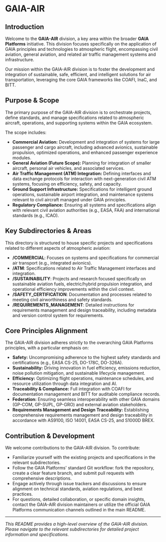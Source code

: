 # GAIA-AIR

## Introduction

Welcome to the **GAIA-AIR** division, a key area within the broader **GAIA Platforms** initiative. This division focuses specifically on the application of GAIA principles and technologies to atmospheric flight, encompassing civil aviation, general aviation, and related air traffic management systems and infrastructure.

Our mission within the GAIA-AIR division is to foster the development and integration of sustainable, safe, efficient, and intelligent solutions for air transportation, leveraging the core GAIA frameworks like COAFI, InaC, and BITT.

## Purpose & Scope

The primary purpose of the GAIA-AIR division is to orchestrate projects, define standards, and manage specifications related to atmospheric aircraft, operations, and supporting systems within the GAIA ecosystem.

The scope includes:

* **Commercial Aviation:** Development and integration of systems for large passenger and cargo aircraft, including advanced avionics, sustainable propulsion, optimized operations, and enhanced passenger experience modules.
* **General Aviation (Future Scope):** Planning for integration of smaller aircraft, personal air vehicles, and associated services.
* **Air Traffic Management (ATM) Integration:** Defining interfaces and data exchange protocols for interaction with next-generation civil ATM systems, focusing on efficiency, safety, and capacity.
* **Ground Support Infrastructure:** Specifications for intelligent ground operations, sustainable airport integration, and maintenance systems relevant to civil aircraft managed under GAIA principles.
* **Regulatory Compliance:** Ensuring all systems and specifications align with relevant civil aviation authorities (e.g., EASA, FAA) and international standards (e.g., ICAO).

## Key Subdirectories & Areas

This directory is structured to house specific projects and specifications related to different aspects of atmospheric aviation:

* **/COMMERCIAL**: Focuses on systems and specifications for commercial air transport (e.g., integrated avionics).
* **/ATM**: Specifications related to Air Traffic Management interfaces and integration.
* **/SUSTAINABILITY**: Projects and research focused specifically on sustainable aviation fuels, electric/hybrid propulsion integration, and operational efficiency improvements within the civil context.
* **/SAFETY_CERTIFICATION**: Documentation and processes related to meeting civil airworthiness and safety standards.
* **/REQUIREMENTS_MANAGEMENT**: Detailed instructions for requirements management and design traceability, including metadata and version control system for requirements.

## Core Principles Alignment

The GAIA-AIR division adheres strictly to the overarching GAIA Platforms principles, with a particular emphasis on:

* **Safety:** Uncompromising adherence to the highest safety standards and certifications (e.g., EASA CS-25, DO-178C, DO-326A).
* **Sustainability:** Driving innovation in fuel efficiency, emissions reduction, noise pollution mitigation, and sustainable lifecycle management.
* **Efficiency:** Optimizing flight operations, maintenance schedules, and resource utilization through data integration and AI.
* **Traceability & Compliance:** Full integration with COAFI for documentation management and BITT for auditable compliance records.
* **Federation:** Ensuring seamless interoperability with other GAIA domains (GP-COM, GP-SUPL, GP-GRO) and external aviation stakeholders.
* **Requirements Management and Design Traceability:** Establishing comprehensive requirements management and design traceability in accordance with AS9100, ISO 14001, EASA CS-25, and S1000D BREX.

## Contribution & Development

We welcome contributions to the GAIA-AIR division. To contribute:

* Familiarize yourself with the existing projects and specifications in the relevant subdirectories.
* Follow the GAIA Platforms' standard Git workflow: fork the repository, create a clear feature branch, and submit pull requests with comprehensive descriptions.
* Engage actively through issue trackers and discussions to ensure alignment on technical standards, aviation regulations, and best practices.
* For questions, detailed collaboration, or specific domain insights, contact the GAIA-AIR division maintainers or utilize the official GAIA Platforms communication channels outlined in the main README.

---

*This README provides a high-level overview of the GAIA-AIR division. Please navigate to the relevant subdirectories for detailed project information and specifications.*
